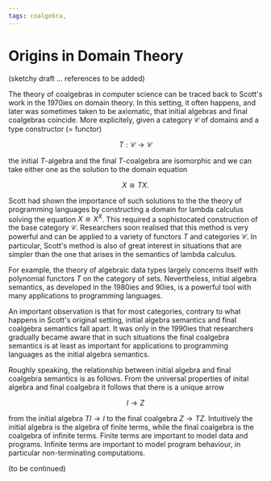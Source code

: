 ```yaml
---
tags: coalgebra, 
---
```


# Origins in Domain Theory

(sketchy draft ... references to be added) 

The theory of coalgebras in computer science can be traced back to Scott's work in the 1970ies on domain theory. In this setting, it often happens, and later was sometimes taken to be axiomatic, that initial algebras and final coalgebras coincide. More explicitely, given a category $\mathcal C$ of domains and a type constructor (= functor) 

$$T:\mathcal C\to \mathcal C$$

the initial $T$-algebra and the final $T$-coalgebra are isomorphic and we can take either one as the solution to the domain equation

$$X\cong TX.$$

Scott had shown the importance of such solutions to the the theory of programming languages by constructing a domain for lambda calculus solving the equation $X\cong X^X$. This required a sophistocated construction of the base category $\mathcal C$. Researchers soon realised that this method is very powerful and can be applied to a variety of functors $T$ and categories $\mathcal C$. In particular, Scott's method is also of great interest in situations that are simpler than the one that arises in the semantics of lambda calculus.

For example, the theory of algebraic data types largely concerns itself with polynomial functors $T$ on the category of sets. Nevertheless, initial algebra semantics, as developed in the 1980ies and 90ies, is a powerful tool with many applications to programming languages. 

An important observation is that for most categories, contrary to what happens in Scott's original setting, initial algebra semantics and final coalgebra semantics fall apart. It was only in the 1990ies that researchers gradually became aware that in such situations the final coalgebra semantics is at least as important for applications to programming languages as the initial algebra semantics.

Roughly speaking, the relationship between initial algebra and final coalgebra semantics is as follows. From the universal properties of inital algebra and final coalgebra it follows that there is a unique arrow

$$I\to Z$$

from the initial algebra $TI\to I$ to the final coalgebra $Z\to TZ$. Intuitively the initial algebra is the algebra of finite terms, while the final coalgebra is the coalgebra of infinite terms. Finite terms are important to model data and programs. Infinite terms are important to model program behaviour, in particular non-terminating computations.

(to be continued)